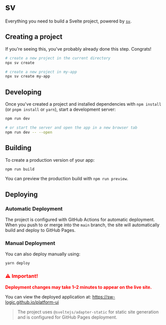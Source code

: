 # sv

Everything you need to build a Svelte project, powered by [`sv`](https://github.com/sveltejs/cli).

## Creating a project

If you're seeing this, you've probably already done this step. Congrats!

```bash
# create a new project in the current directory
npx sv create

# create a new project in my-app
npx sv create my-app
```

## Developing

Once you've created a project and installed dependencies with `npm install` (or `pnpm install` or `yarn`), start a development server:

```bash
npm run dev

# or start the server and open the app in a new browser tab
npm run dev -- --open
```

## Building

To create a production version of your app:

```bash
npm run build
```

You can preview the production build with `npm run preview`.

## Deploying

### Automatic Deployment
The project is configured with GitHub Actions for automatic deployment. When you push to or merge into the `main` branch, the site will automatically build and deploy to GitHub Pages.

### Manual Deployment
You can also deploy manually using:

```bash
yarn deploy
```

### <span style="color: red;">⚠️ Important!</span>
<span style="color: red;">**Deployment changes may take 1–2 minutes to appear on the live site.**</span>

You can view the deployed application at: https://sw-logic.github.io/platform-ui

> The project uses `@sveltejs/adapter-static` for static site generation and is configured for GitHub Pages deployment.
